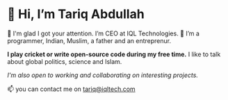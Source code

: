 
# 👋 Hi, I’m Tariq Abdullah 

👀 I'm glad I got your attention.  I’m CEO at IQL Technologies.
🌱 I’m a programmer, Indian, Muslim, a father and an entreprenur.

**I play cricket or write open-source code during my free time.**
I like to talk about global politics, science and Islam.

*I'm also open to working and collaborating on interesting projects.*

📫 you can contact me on tariq@iqltech.com

